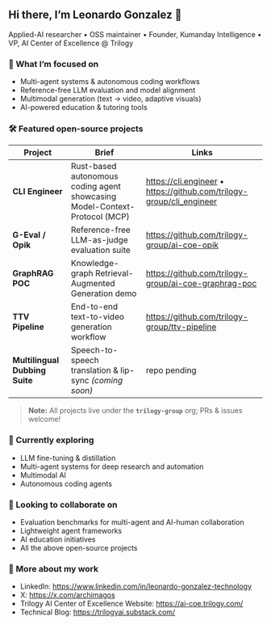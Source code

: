 ## Hi there, I’m Leonardo Gonzalez 👋  
Applied-AI researcher • OSS maintainer • Founder, Kumanday Intelligence • VP, AI Center of Excellence @ Trilogy

### 🔭 What I’m focused on
- Multi-agent systems & autonomous coding workflows  
- Reference-free LLM evaluation and model alignment  
- Multimodal generation (text → video, adaptive visuals)  
- AI-powered education & tutoring tools  

### 🛠️ Featured open-source projects  
| Project | Brief | Links |
|---------|-------|-------|
| **CLI Engineer** | Rust-based autonomous coding agent showcasing Model-Context-Protocol (MCP) | <https://cli.engineer> • <https://github.com/trilogy-group/cli_engineer> |
| **G-Eval / Opik** | Reference-free LLM-as-judge evaluation suite | <https://github.com/trilogy-group/ai-coe-opik> |
| **GraphRAG POC** | Knowledge-graph Retrieval-Augmented Generation demo | <https://github.com/trilogy-group/ai-coe-graphrag-poc> |
| **TTV Pipeline** | End-to-end text-to-video generation workflow | <https://github.com/trilogy-group/ttv-pipeline> |
| **Multilingual Dubbing Suite** | Speech-to-speech translation & lip-sync *(coming soon)* | repo pending |

> **Note:** All projects live under the **`trilogy-group`** org; PRs & issues welcome!

### 🌱 Currently exploring
- LLM fine-tuning & distillation  
- Multi-agent systems for deep research and automation
- Multimodal AI
- Autonomous coding agents

### 🤝 Looking to collaborate on
- Evaluation benchmarks for multi-agent and AI-human collaboration
- Lightweight agent frameworks  
- AI education initiatives
- All the above open-source projects

### 📝 More about my work
- LinkedIn: <https://www.linkedin.com/in/leonardo-gonzalez-technology>
- X: <https://x.com/archimagos>
- Trilogy AI Center of Excellence Website: <https://ai-coe.trilogy.com/>
- Technical Blog: <https://trilogyai.substack.com/>

<!--
[![Leonardo's GitHub stats](https://github-readme-stats.vercel.app/api?username=kumanday&show_icons=true)](https://github.com/kumanday/github-readme-stats)
-->
